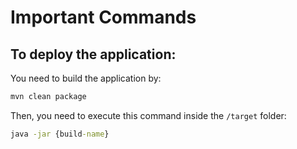 # Important Commands

## To deploy the application:

You need to build the application by:

```cmd
mvn clean package
```

Then, you need to execute this command inside the `/target` folder:

```cmd
java -jar {build-name}
```

